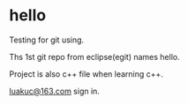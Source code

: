 hello
=====

Testing for git using.

Ths 1st git repo from eclipse(egit) names hello.

Project is also c++ file when learning c++.

luakuc@163.com sign in.
